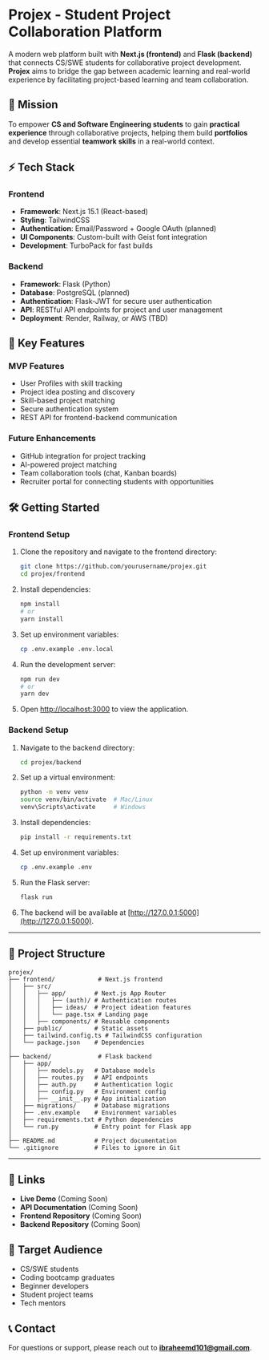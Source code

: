 # Projex - Student Project Collaboration Platform

A modern web platform built with **Next.js (frontend)** and **Flask (backend)** that connects CS/SWE students for collaborative project development. **Projex** aims to bridge the gap between academic learning and real-world experience by facilitating project-based learning and team collaboration.

## 🎯 Mission

To empower **CS and Software Engineering students** to gain **practical experience** through collaborative projects, helping them build **portfolios** and develop essential **teamwork skills** in a real-world context.

## ⚡ Tech Stack

### **Frontend**
- **Framework**: Next.js 15.1 (React-based)
- **Styling**: TailwindCSS
- **Authentication**: Email/Password + Google OAuth (planned)
- **UI Components**: Custom-built with Geist font integration
- **Development**: TurboPack for fast builds

### **Backend**
- **Framework**: Flask (Python)
- **Database**: PostgreSQL (planned)
- **Authentication**: Flask-JWT for secure user authentication
- **API**: RESTful API endpoints for project and user management
- **Deployment**: Render, Railway, or AWS (TBD)

## 🚀 Key Features

### **MVP Features**
- User Profiles with skill tracking
- Project idea posting and discovery
- Skill-based project matching
- Secure authentication system
- REST API for frontend-backend communication

### **Future Enhancements**
- GitHub integration for project tracking
- AI-powered project matching
- Team collaboration tools (chat, Kanban boards)
- Recruiter portal for connecting students with opportunities

## 🛠️ Getting Started

### **Frontend Setup**
1. Clone the repository and navigate to the frontend directory:
   ```bash
   git clone https://github.com/yourusername/projex.git
   cd projex/frontend
   ```
2. Install dependencies:
   ```bash
   npm install
   # or
   yarn install
   ```
3. Set up environment variables:
   ```bash
   cp .env.example .env.local
   ```
4. Run the development server:
   ```bash
   npm run dev
   # or
   yarn dev
   ```
5. Open [http://localhost:3000](http://localhost:3000) to view the application.

### **Backend Setup**
1. Navigate to the backend directory:
   ```bash
   cd projex/backend
   ```
2. Set up a virtual environment:
   ```bash
   python -m venv venv
   source venv/bin/activate  # Mac/Linux
   venv\Scripts\activate     # Windows
   ```
3. Install dependencies:
   ```bash
   pip install -r requirements.txt
   ```
4. Set up environment variables:
   ```bash
   cp .env.example .env
   ```
5. Run the Flask server:
   ```bash
   flask run
   ```
6. The backend will be available at [http://127.0.0.1:5000](http://127.0.0.1:5000).

---

## 📁 Project Structure

```
projex/
├── frontend/            # Next.js frontend
│   ├── src/
│   │   ├── app/        # Next.js App Router
│   │   │   ├── (auth)/ # Authentication routes
│   │   │   ├── ideas/  # Project ideation features
│   │   │   └── page.tsx # Landing page
│   │   ├── components/ # Reusable components
│   ├── public/         # Static assets
│   ├── tailwind.config.ts # TailwindCSS configuration
│   └── package.json    # Dependencies
│
├── backend/             # Flask backend
│   ├── app/
│   │   ├── models.py   # Database models
│   │   ├── routes.py   # API endpoints
│   │   ├── auth.py     # Authentication logic
│   │   ├── config.py   # Environment config
│   │   ├── __init__.py # App initialization
│   ├── migrations/     # Database migrations
│   ├── .env.example    # Environment variables
│   ├── requirements.txt # Python dependencies
│   └── run.py          # Entry point for Flask app
│
├── README.md           # Project documentation
└── .gitignore          # Files to ignore in Git
```

---

## 🔗 Links

- **Live Demo** (Coming Soon)
- **API Documentation** (Coming Soon)
- **Frontend Repository** (Coming Soon)
- **Backend Repository** (Coming Soon)

## 👥 Target Audience

- CS/SWE students
- Coding bootcamp graduates
- Beginner developers
- Student project teams
- Tech mentors

## 📞 Contact

For questions or support, please reach out to **[ibraheemd101@gmail.com](mailto:ibraheemd101@gmail.com)**.

